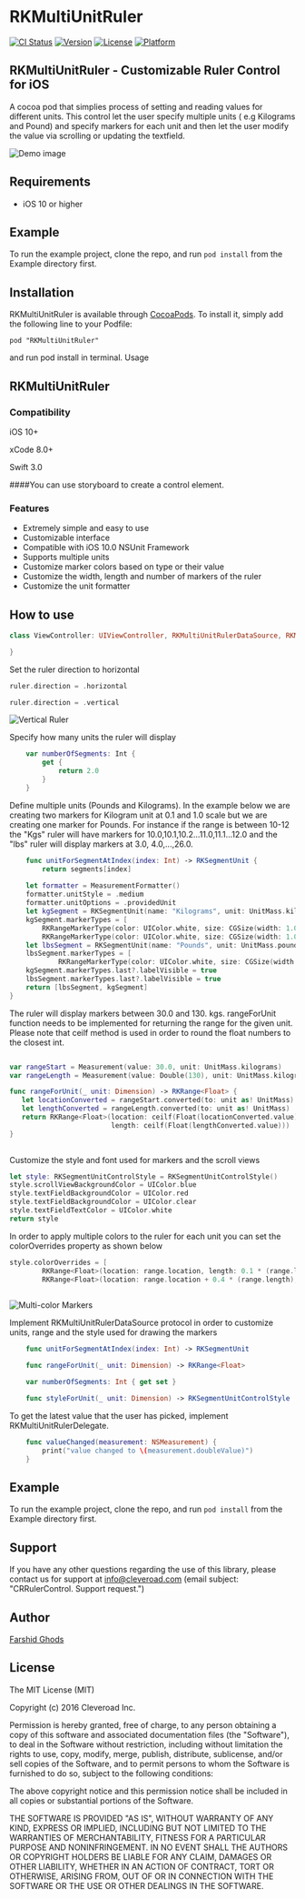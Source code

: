 # RKMultiUnitRuler
[![CI Status](https://travis-ci.org/farshidce/RKMultiUnitRuler.svg?style=flat)](https://travis-ci.org/farshidce/RKMultiUnitRuler)
[![Version](https://img.shields.io/cocoapods/v/RKMultiUnitRuler.svg?style=flat)](http://cocoapods.org/pods/RKMultiUnitRuler)
[![License](https://img.shields.io/cocoapods/l/RKMultiUnitRuler.svg?style=flat)](http://cocoapods.org/pods/RKMultiUnitRuler)
[![Platform](https://img.shields.io/cocoapods/p/RKMultiUnitRuler.svg?style=flat)](http://cocoapods.org/pods/RKMultiUnitRuler)

## RKMultiUnitRuler - Customizable Ruler Control for iOS

A cocoa pod that simplies process of setting and reading values for different units. This control let the user
specify multiple units ( e.g Kilograms and Pound) and specify markers for each unit and then let the user
modify the value via scrolling or updating the textfield.

![Demo image](https://s3.amazonaws.com/farshid.ghods.github/rkmultiunitruler-1.gif)


## Requirements
* iOS 10 or higher

## Example

To run the example project, clone the repo, and run `pod install` from the Example directory first.

## Installation

RKMultiUnitRuler is available through [CocoaPods](http://cocoapods.org). To install
it, simply add the following line to your Podfile:

```
pod "RKMultiUnitRuler"
```
and run pod install in terminal.
Usage

## RKMultiUnitRuler

### Compatibility

iOS 10+

xCode 8.0+

Swift 3.0

####You can use storyboard to create a control element.


 
### Features
- Extremely simple and easy to use
- Customizable interface
- Compatible with iOS 10.0 NSUnit Framework
- Supports multiple units
- Customize marker colors based on type or their value
- Customize the width, length and number of markers of the ruler
- Customize the unit formatter


## How to use


```swift
class ViewController: UIViewController, RKMultiUnitRulerDataSource, RKMultiUnitRulerDelegate {

}
```

 Set the ruler direction to horizontal

```swift
ruler.direction = .horizontal
```

```swift
ruler.direction = .vertical
```
![Vertical Ruler](https://s3.amazonaws.com/farshid.ghods.github/ruler-vertical-1.jpg)

Specify how many units the ruler will display

```swift
    var numberOfSegments: Int {
        get {
            return 2.0
        }
    }
```

Define multiple units (Pounds and Kilograms).
In the example below we are creating two markers for Kilogram unit at 0.1 and 1.0 scale but we are creating one marker for Pounds.
For instance if the range is between 10-12 the "Kgs" ruler will have markers for 10.0,10.1,10.2...11.0,11.1...12.0
and the "lbs" ruler will display markers at 3.0, 4.0,...,26.0.


```swift
    func unitForSegmentAtIndex(index: Int) -> RKSegmentUnit {
        return segments[index]
    
    let formatter = MeasurementFormatter()
    formatter.unitStyle = .medium
    formatter.unitOptions = .providedUnit
    let kgSegment = RKSegmentUnit(name: "Kilograms", unit: UnitMass.kilograms, formatter: formatter)
    kgSegment.markerTypes = [
        RKRangeMarkerType(color: UIColor.white, size: CGSize(width: 1.0, height: 35.0), scale: 0.1),
        RKRangeMarkerType(color: UIColor.white, size: CGSize(width: 1.0, height: 50.0), scale: 1.0)]
    let lbsSegment = RKSegmentUnit(name: "Pounds", unit: UnitMass.pounds, formatter: formatter)
    lbsSegment.markerTypes = [
            RKRangeMarkerType(color: UIColor.white, size: CGSize(width: 1.0, height: 35.0), scale: 1.0)]
    kgSegment.markerTypes.last?.labelVisible = true
    lbsSegment.markerTypes.last?.labelVisible = true
    return [lbsSegment, kgSegment]
}


```

The ruler will display markers between 30.0 and 130. kgs. rangeForUnit function needs
to be implemented for returning the range for the given unit. Please note that
ceilf method is used in order to round the float numbers to the closest int.

```swift

var rangeStart = Measurement(value: 30.0, unit: UnitMass.kilograms)
var rangeLength = Measurement(value: Double(130), unit: UnitMass.kilograms)

func rangeForUnit(_ unit: Dimension) -> RKRange<Float> {
   let locationConverted = rangeStart.converted(to: unit as! UnitMass)
   let lengthConverted = rangeLength.converted(to: unit as! UnitMass)
   return RKRange<Float>(location: ceilf(Float(locationConverted.value)),
                         length: ceilf(Float(lengthConverted.value)))
}
    
```


Customize the style and font used for markers and the scroll views

```swift
let style: RKSegmentUnitControlStyle = RKSegmentUnitControlStyle()
style.scrollViewBackgroundColor = UIColor.blue
style.textFieldBackgroundColor = UIColor.red
style.textFieldBackgroundColor = UIColor.clear
style.textFieldTextColor = UIColor.white
return style
```

In order to apply multiple colors to the ruler for each unit you can set the colorOverrides property as shown below

```swift
style.colorOverrides = [
        RKRange<Float>(location: range.location, length: 0.1 * (range.length)): UIColor.red,
        RKRange<Float>(location: range.location + 0.4 * (range.length), length: 0.2 * (range.length)): UIColor.green]
        
```

![Multi-color Markers](https://s3.amazonaws.com/farshid.ghods.github/ruler-color-1.jpg)


Implement RKMultiUnitRulerDataSource protocol in order to customize units, range and the style used for drawing the markers
```swift
    func unitForSegmentAtIndex(index: Int) -> RKSegmentUnit

    func rangeForUnit(_ unit: Dimension) -> RKRange<Float>

    var numberOfSegments: Int { get set }

    func styleForUnit(_ unit: Dimension) -> RKSegmentUnitControlStyle
```

To get the latest value that the user has picked, implement RKMultiUnitRulerDelegate.

```swift
    func valueChanged(measurement: NSMeasurement) {
        print("value changed to \(measurement.doubleValue)")
    }
```


## Example

To run the example project, clone the repo, and run `pod install` from the Example directory first.


## Support

If you have any other questions regarding the use of this library, please contact us for support at info@cleveroad.com (email subject: "CRRulerControl. Support request.") 

## Author

[Farshid Ghods](farshid.ghods@gmail.com)

## License

The MIT License (MIT)

Copyright (c) 2016 Cleveroad Inc.

Permission is hereby granted, free of charge, to any person obtaining a copy
of this software and associated documentation files (the "Software"), to deal
in the Software without restriction, including without limitation the rights
to use, copy, modify, merge, publish, distribute, sublicense, and/or sell
copies of the Software, and to permit persons to whom the Software is
furnished to do so, subject to the following conditions:

The above copyright notice and this permission notice shall be included in all
copies or substantial portions of the Software.

THE SOFTWARE IS PROVIDED "AS IS", WITHOUT WARRANTY OF ANY KIND, EXPRESS OR
IMPLIED, INCLUDING BUT NOT LIMITED TO THE WARRANTIES OF MERCHANTABILITY,
FITNESS FOR A PARTICULAR PURPOSE AND NONINFRINGEMENT. IN NO EVENT SHALL THE
AUTHORS OR COPYRIGHT HOLDERS BE LIABLE FOR ANY CLAIM, DAMAGES OR OTHER
LIABILITY, WHETHER IN AN ACTION OF CONTRACT, TORT OR OTHERWISE, ARISING FROM,
OUT OF OR IN CONNECTION WITH THE SOFTWARE OR THE USE OR OTHER DEALINGS IN THE
SOFTWARE.

